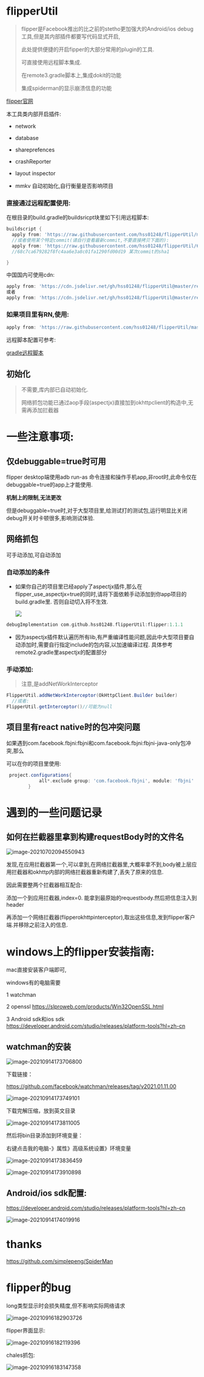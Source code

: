 # flipperUtil

> flipper是Facebook推出的比之前的stetho更加强大的Android/ios debug工具,但是其内部插件都要写代码显式开启,
>
> 此处提供便捷的开启fipper的大部分常用的plugin的工具.
>
> 可直接使用远程脚本集成.
>
> 在remote3.gradle脚本上,集成dokit的功能
>
> 集成spiderman的显示崩溃信息的功能



[flipper官网](https://fbflipper.com/)



本工具类内部开启插件:

* network

* database
* shareprefences
* crashReporter
* layout inspector
* mmkv  自动初始化,自行衡量是否影响项目



### 直接通过远程配置使用:

在根目录的build.gradle的buildsricpt块里如下引用远程脚本:

```groovy
buildscript {
  apply from: 'https://raw.githubusercontent.com/hss01248/flipperUtil/master/remote2.gradle'
  //或者使用某个特定commit(请自行查看最新commit,不要直接拷贝下面的):
  apply from: 'https://raw.githubusercontent.com/hss01248/flipperUtil/68c7ca679282f8fc4aa6e3a8c01fa1290fd00d19/remote2.gradle'
  //68c7ca679282f8fc4aa6e3a8c01fa1290fd00d19 某次commit的sha1

}
```

中国国内可使用cdn:

```groovy
apply from: 'https://cdn.jsdelivr.net/gh/hss01248/flipperUtil@master/remote2.gradle'
或者
apply from: 'https://cdn.jsdelivr.net/gh/hss01248/flipperUtil@master/remote3.gradle'//含滴滴的dokit
```



### 如果项目里有RN,使用:

```groovy
apply from: 'https://raw.githubusercontent.com/hss01248/flipperUtil/master/remote2_forRN.gradle'
```







远程脚本配置可参考:

[gradle远程脚本](https://github.com/hss01248/notebook2/blob/master/%E5%B7%A5%E7%A8%8B%E6%96%B9%E6%B3%95-%E7%BC%96%E8%AF%91%E5%92%8C%E8%87%AA%E5%8A%A8%E5%8C%96/gradle%E8%BF%9C%E7%A8%8B%E8%84%9A%E6%9C%AC.md)

## 初始化

>  不需要,库内部已自动初始化.  
>
> 网络抓包功能已通过aop手段(aspectjx)直接加到okhttpclient的构造中,无需再添加拦截器



# 一些注意事项:

## 仅debuggable=true时可用

flipper desktop端使用adb run-as 命令连接和操作手机app,非root时,此命令仅在debuggable=true的app上才能使用.

**机制上的限制,无法更改**

但是debuggable=true时,对于大型项目里,给测试打的测试包,运行明显比关闭debug开关时卡顿很多,影响测试体验.

## 网络抓包

可手动添加,可自动添加

### 自动添加的条件

* 如果你自己的项目里已经apply了aspectjx插件,那么在flipper_use_aspectjx=true的同时,请将下面依赖手动添加到你app项目的build.gradle里. 否则自动切入将不生效.

  [![](https://jitpack.io/v/hss01248/flipperUtil.svg)](https://jitpack.io/#hss01248/flipperUtil)

```groovy
debugImplementation com.github.hss01248.flipperUtil:flipper:1.1.1
```

* 因为aspectjx插件默认遍历所有lib,有严重编译性能问题,因此中大型项目要自动添加时,需要自行指定include的包内容,以加速编译过程. 具体参考remote2.gradle里aspectjx的配置部分

### 手动添加:

> 注意,是addNetWorkInterceptor

```java
FlipperUtil.addNetWorkInterceptor(OkHttpClient.Builder builder)
  //或者:
FlipperUtil.getInterceptor()//可能为null

```



## 项目里有react native时的包冲突问题

如果遇到com.facebook.fbjni:fbjni和com.facebook.fbjni:fbjni-java-only包冲突,那么

可以在你的项目里使用:

```groovy
 project.configurations{
            all*.exclude group: 'com.facebook.fbjni', module: 'fbjni'
        }
```



# 遇到的一些问题记录

## 如何在拦截器里拿到构建requestBody时的文件名

![image-20210702094550943](https://gitee.com/hss012489/picbed/raw/master/picgo/1625190354767-image-20210702094550943.jpg)



发现,在应用拦截器第一个,可以拿到,在网络拦截器里,大概率拿不到,body被上层应用拦截器和okhttp内部的网络拦截器重新构建了,丢失了原来的信息.

因此需要整两个拦截器相互配合:

添加一个到应用拦截器,index=0. 能拿到最原始的requestbody.然后把信息注入到header

再添加一个网络拦截器(flipperokhttpinterceptor),取出这些信息,发到flipper客户端.并移除之前注入的信息.



# windows上的flipper安装指南:

mac直接安装客户端即可,

windows有的电脑需要

1 watchman

2 openssl  https://slproweb.com/products/Win32OpenSSL.html

3 Android sdk和ios sdk  https://developer.android.com/studio/releases/platform-tools?hl=zh-cn

## watchman的安装

![image-20210914173706800](https://gitee.com/hss012489/picbed/raw/master/picgo/1631612226857-image-20210914173706800.jpg)

下载链接：

https://github.com/facebook/watchman/releases/tag/v2021.01.11.00

![image-20210914173749101](https://gitee.com/hss012489/picbed/raw/master/picgo/1631612269137-image-20210914173749101.jpg)

下载完解压缩，放到英文目录

![image-20210914173811005](https://gitee.com/hss012489/picbed/raw/master/picgo/1631612291043-image-20210914173811005.jpg)

然后将bin目录添加到环境变量：

右键点击我的电脑-》属性》高级系统设置》环境变量

![image-20210914173836459](https://gitee.com/hss012489/picbed/raw/master/picgo/1631612316498-image-20210914173836459.jpg)

![image-20210914173910898](https://gitee.com/hss012489/picbed/raw/master/picgo/1631612350936-image-20210914173910898.jpg)

## Android/ios sdk配置:

 https://developer.android.com/studio/releases/platform-tools?hl=zh-cn

![image-20210914174019916](https://gitee.com/hss012489/picbed/raw/master/picgo/1631612419954-image-20210914174019916.jpg)



# thanks

https://github.com/simplepeng/SpiderMan





# flipper的bug

long类型显示时会损失精度,但不影响实际网络请求

![image-20210916182903726](https://cdn.jsdelivr.net/gh/hss01248/picbed@master/pic/1631788143768-image-20210916182903726.jpg)

flipper界面显示:

![image-20210916182119396](https://cdn.jsdelivr.net/gh/hss01248/picbed@master/pic/1631788121743-image-20210916182119396.jpg)

chales抓包:



![image-20210916183147358](https://cdn.jsdelivr.net/gh/hss01248/picbed@master/pic/1631788307400-image-20210916183147358.jpg)
